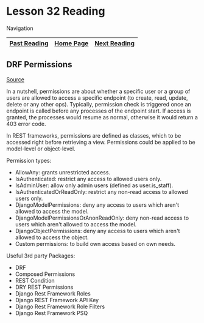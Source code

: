# Lesson 32 Reading

Navigation

| [Past Reading](../Read-31/README.md) | [Home Page](../README.md) | [Next Reading](../Read-33/README.md) |
| ------------ | --------- | ------------ |

## DRF Permissions

[Source](https://www.django-rest-framework.org/api-guide/permissions/)

In a nutshell, permissions are about whether a specific user or a group of users are allowed to access a specific endpoint (to create, read, update, delete or any other ops). Typically, permission check is triggered once an endpoint is called before any processes of the endpoint start. If access is granted, the processes would resume as normal, otherwise it would return a 403 error code.

In REST frameworks, permissions are defined as classes, which to be accessed right before retrieving a view. Permissions could be applied to be model-level or object-level.

Permission types:

- AllowAny: grants unrestricted access.
- IsAuthenticated: restrict any access to allowed users only.
- IsAdminUser: allow only admin users (defined as user.is_staff).
- IsAuthenticatedOrReadOnly: restrict any non-read access to allowed users only.
- DjangoModelPermissions: deny any access to users which aren't allowed to access the model.
- DjangoModelPermissionsOrAnonReadOnly: deny non-read access to users which aren't allowed to access the model.
- DjangoObjectPermissions: deny any access to users which aren't allowed to access the object.
- Custom permissions: to build own access based on own needs.

Useful 3rd party Packages:

- DRF
- Composed Permissions
- REST Condition
- DRY REST Permissions
- Django Rest Framework Roles
- Django REST Framework API Key
- Django Rest Framework Role Filters
- Django Rest Framework PSQ
